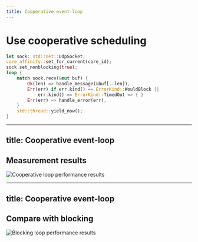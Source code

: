 ```yaml
---
title: Cooperative event-loop
---
```


# Use cooperative scheduling

```rust {all|3-5|7-8|11}
let sock: std::net::UdpSocket;
core_affinity::set_for_current(core_id);
sock.set_nonblocking(true);
loop {
    match sock.recv(&mut buf) {
        Ok(len) => handle_message(&buf[..len]),
        Err(err) if err.kind() == ErrorKind::WouldBlock || 
            err.kind() == ErrorKind::TimedOut => { }
        Err(err) => handle_error(err),
    }
    std::thread::yield_now();
}
```

<!--
Давайте перепишемо наш цикл із використанням кооперативного шедулінгу спочатку.
Бо цей підхід біль прийнятливий для ОС та його радять в лінукс комььюніті якщо вже використовується навантажений цикл.
-->

---
title: Cooperative event-loop
---

## Measurement results

![Cooperative loop performance results](static/2_cooperative_affinity.png)

---
title: Cooperative event-loop
---

## Compare with blocking

![Blocking loop performance results](static/2_cooperative_vs_blocking.png)
